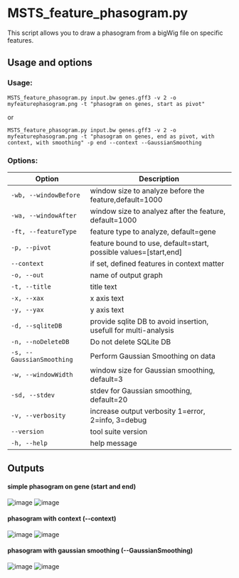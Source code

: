 # MSTS_feature_phasogram.py

This script allows you to draw a phasogram from a bigWig file on specific features.

## Usage and options

### Usage:

`MSTS_feature_phasogram.py input.bw genes.gff3 -v 2 -o myfeaturephasogram.png -t "phasogram on genes, start as pivot"`

or 

`MSTS_feature_phasogram.py input.bw genes.gff3 -v 2 -o myfeaturephasogram.png -t "phasogram on genes, end as pivot, with context, with smoothing" -p end --context --GaussianSmoothing`

### Options:

| Option | Description |
| ------ | ----------- |
| `-wb, --windowBefore` | window size to analyze before the feature,default=1000 |
| `-wa, --windowAfter` | window size to analyez after the feature, default=1000 |
| `-ft, --featureType` | feature type to analyze, default=gene |
| `-p, --pivot` | feature bound to use, default=start, possible values=[start,end] |
| `--context` | if set, defined features in context matter |
| `-o, --out` | name of output graph |
| `-t, --title` | title text |
| `-x, --xax` | x axis text |
| `-y, --yax` | y axis text |
| `-d, --sqliteDB` | provide sqlite DB to avoid insertion, usefull for multi-analysis |
| `-n, --noDeleteDB` | Do not delete SQLite DB |
| `-s, --GaussianSmoothing` | Perform Gaussian Smoothing on data |
| `-w, --windowWidth` | window size for Gaussian smoothing, default=3 |
| `-sd, --stdev` | stdev for Gaussian smoothing, default=20 |
| `-v, --verbosity` | increase output verbosity 1=error, 2=info, 3=debug |
| `--version` | tool suite version |
| `-h, --help` | help message |


## Outputs

#### simple phasogram on gene (start and end)
![image](images/myfeaturestartphasogram.png?v=4&s=36) ![image](images/myfeatureendphasogram.png?v=4&s=36)

#### phasogram with context (--context)
![image](images/myfeaturestartphasogram2.png) ![image](images/myfeatureendphasogram2.png)

#### phasogram with gaussian smoothing (--GaussianSmoothing)
![image](images/myfeaturestartphasogram3.png) ![image](images/myfeatureendphasogram3.png)
